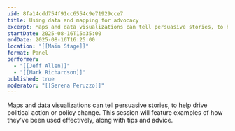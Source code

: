 ```yaml
---
uid: 8fa14cdd754f91cc6554c9e71929cce7
title: Using data and mapping for advocacy
excerpt: Maps and data visualizations can tell persuasive stories, to help drive political action or policy change. This session will feature examples of how they've been used effectively, along with tips and advice.
startDate: 2025-08-16T15:35:00
endDate: 2025-08-16T16:25:00
location: "[[Main Stage]]"
format: Panel
performer:
  - "[[Jeff Allen]]"
  - "[[Mark Richardson]]"
published: true
moderator: "[[Serena Peruzzo]]"
---
```

Maps and data visualizations can tell persuasive stories, to help drive political action or policy change. This session will feature examples of how they've been used effectively, along with tips and advice.